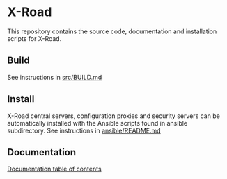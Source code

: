 # X-Road

This repository contains the source code, documentation and installation scripts for X-Road.

## Build

See instructions in [src/BUILD.md](src/BUILD.md)

## Install

X-Road central servers, configuration proxies and security servers can be automatically installed with the Ansible scripts found in ansible subdirectory. See instructions in [ansible/README.md](ansible/README.md)

## Documentation

[Documentation table of contents](doc/README.md)
